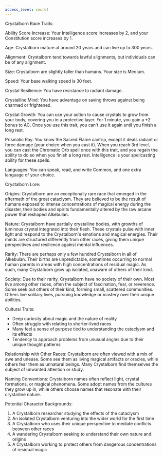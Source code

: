 ```yaml
---
access_level: secret
---
```


Crystalborn Race Traits:

Ability Score Increase: Your Intelligence score increases by 2, and your Constitution score increases by 1.

Age: Crystalborn mature at around 20 years and can live up to 300 years.

Alignment: Crystalborn tend towards lawful alignments, but individuals can be of any alignment.

Size: Crystalborn are slightly taller than humans. Your size is Medium.

Speed: Your base walking speed is 30 feet.

Crystal Resilience: You have resistance to radiant damage.

Crystalline Mind: You have advantage on saving throws against being charmed or frightened.

Crystal Growth: You can use your action to cause crystals to grow from your body, covering you in a protective layer. For 1 minute, you gain a +2 bonus to AC. Once you use this trait, you can't use it again until you finish a long rest.

Prismatic Ray: You know the Sacred Flame cantrip, except it deals radiant or force damage (your choice when you cast it). When you reach 3rd level, you can cast the Chromatic Orb spell once with this trait, and you regain the ability to do so when you finish a long rest. Intelligence is your spellcasting ability for these spells.

Languages: You can speak, read, and write Common, and one extra language of your choice.

Crystalborn Lore:

Origins:
Crystalborn are an exceptionally rare race that emerged in the aftermath of the great cataclysm. They are believed to be the result of humans exposed to intense concentrations of magical energy during the disaster, their bodies and spirits fundamentally altered by the raw arcane power that reshaped Alkebulan.

Nature:
Crystalborn have partially crystalline bodies, with growths of luminous crystal integrated into their flesh. These crystals pulse with inner light and respond to the Crystalborn's emotions and magical energies. Their minds are structured differently from other races, giving them unique perspectives and resilience against mental influences.

Rarity:
There are perhaps only a few hundred Crystalborn in all of Alkebulan. Their births are unpredictable, sometimes occurring to normal human parents in areas with high concentrations of residual magic. As such, many Crystalborn grow up isolated, unaware of others of their kind.

Society:
Due to their rarity, Crystalborn have no society of their own. Most live among other races, often the subject of fascination, fear, or reverence. Some seek out others of their kind, forming small, scattered communities. Others live solitary lives, pursuing knowledge or mastery over their unique abilities.

Cultural Traits:
- Deep curiosity about magic and the nature of reality
- Often struggle with relating to shorter-lived races
- Many feel a sense of purpose tied to understanding the cataclysm and its effects
- Tendency to approach problems from unusual angles due to their unique thought patterns

Relationship with Other Races:
Crystalborn are often viewed with a mix of awe and unease. Some see them as living magical artifacts or oracles, while others fear them as unnatural beings. Many Crystalborn find themselves the subject of unwanted attention or study.

Naming Conventions:
Crystalborn names often reflect light, crystal formations, or magical phenomena. Some adopt names from the cultures they grow up in, while others choose names that resonate with their crystalline nature.

Potential Character Backgrounds:
1. A Crystalborn researcher studying the effects of the cataclysm
2. An isolated Crystalborn venturing into the wider world for the first time
3. A Crystalborn who uses their unique perspective to mediate conflicts between other races
4. A wandering Crystalborn seeking to understand their own nature and origins
5. A Crystalborn working to protect others from dangerous concentrations of residual magic
